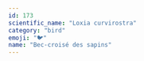 ```yaml
---
id: 173
scientific_name: "Loxia curvirostra"
category: "bird"
emoji: "🐦"
name: "Bec-croisé des sapins"
---
```

